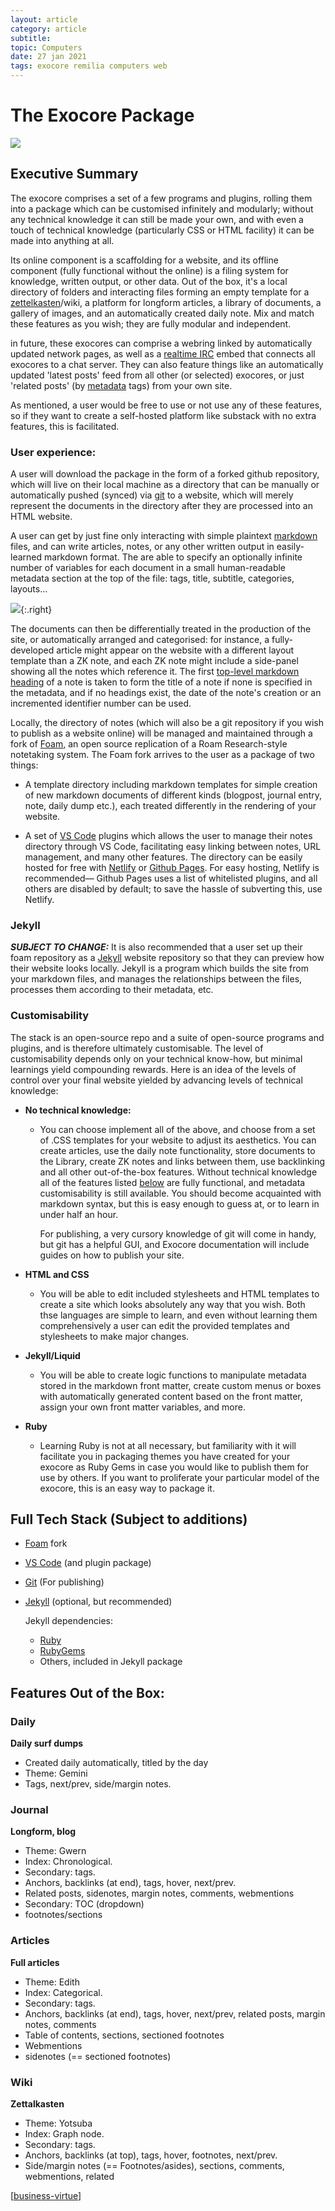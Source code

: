 ```yaml
---
layout: article
category: article
subtitle:
topic: Computers
date: 27 jan 2021
tags: exocore remilia computers web
---
```


# The Exocore Package

![](/attachments/exocore.png)

## Executive Summary

The exocore comprises a set of a few programs and plugins, rolling them into a package which can be customised infinitely and modularly; without any technical knowledge it can still be made your own, and with even a touch of technical knowledge (particularly CSS or HTML facility) it can be made into anything at all.

Its online component is a scaffolding for a website, and its offline component (fully functional without the online) is a filing system for knowledge, written output, or other data. Out of the box, it's a local directory of folders and interacting files forming an empty template for a [zettelkasten](https://zettelkasten.de/introduction/)/wiki, a platform for longform articles, a library of documents, a gallery of images, and an automatically created daily note. Mix and match these features as you wish; they are fully modular and independent.

in future, these exocores can comprise a webring linked by automatically updated network pages, as well as a [realtime IRC](https://xcela.org/#realtime-communicaiton) embed that connects all exocores to a chat server. They can also feature things like an automatically updated 'latest posts' feed from all other (or selected) exocores, or just 'related posts' (by [metadata](https://jekyllrb.com/docs/front-matter/) tags) from your own site.

As mentioned, a user would be free to use or not use any of these features, so if they want to create a self-hosted platform like substack with no extra features, this is facilitated.

### User experience:

A user will download the package in the form of a forked github repository, which will live on their local machine as a directory that can be manually or automatically pushed (synced) via [git](https://git-scm.com) to a website, which will merely represent the documents in the directory after they are processed into an HTML website.

A user can get by just fine only interacting with simple plaintext [markdown](https://www.markdownguide.org) files, and can write articles, notes, or any other written output in easily-learned markdown format. The are able to specify an optionally infinite number of variables for each document in a small human-readable metadata section at the top of the file: tags, title, subtitle, categories, layouts…

![](/attachments/girl-online.png){:.right}

The documents can then be differentially treated in the production of the site, or automatically arranged and categorised: for instance, a fully-developed article might appear on the website with a different layout template than a ZK note, and each ZK note might include a side-panel showing all the notes which reference it. The first [top-level markdown heading](https://www.markdownguide.org/basic-syntax#headings) of a note is taken to form the title of a note if none is specified in the metadata, and if no headings exist, the date of the note's creation or an incremented identifier number can be used.

Locally, the directory of notes (which will also be a git repository if you wish to publish as a website online) will be managed and maintained through a fork of [Foam](https://foambubble.github.io/foam/), an open source replication of a Roam Research-style notetaking system. The Foam fork arrives to the user as a package of two things:

- A template directory including markdown templates for simple creation of new markdown documents of different kinds (blogpost, journal entry, note, daily dump etc.), each treated differently in the rendering of your website.

- A set of [VS Code](https://code.visualstudio.com) plugins which allows the user to manage their notes directory through VS Code, facilitating easy linking between notes, URL management, and many other features. The directory can be easily hosted for free with [Netlify](https://www.netlify.com) or [Github Pages](https://pages.github.com). For easy hosting, Netlify is recommended— Github Pages uses a list of whitelisted plugins, and all others are disabled by default; to save the hassle of subverting this, use Netlify.



### Jekyll
***SUBJECT TO CHANGE:*** It is also recommended that a user set up their foam repository as a [Jekyll](https://jekyllrb.com) website repository so that they can preview how their website looks locally. Jekyll is a program which builds the site from your markdown files, and manages the relationships between the files, processes them according to their metadata, etc. 


### Customisability

The stack is an open-source repo and a suite of open-source programs and plugins, and is therefore ultimately customisable. The level of customisability depends only on your technical know-how, but minimal learnings yield compounding rewards. Here is an idea of the levels of control over your final website yielded by advancing levels of technical knowledge:

- **No technical knowledge:**
  - You can choose implement all of the above, and choose from a set of .CSS templates for your website to adjust its aesthetics. You can create articles, use the daily note functionality, store documents to the Library, create ZK notes and links between them, use backlinking and all other out-of-the-box features. Without technical knowledge all of the features listed [below](#features-out-of-the-box) are fully functional, and metadata customisability is still available. You should become acquainted with markdown syntax, but this is easy enough to guess at, or to learn in under half an hour. 

    For publishing, a very cursory knowledge of git will come in handy, but git has a helpful GUI, and Exocore documentation will include guides on how to publish your site.
  
- **HTML and CSS**
  - You will be able to edit included stylesheets and HTML templates to create a site which looks absolutely any way that you wish. Both thse languages are simple to learn, and even without learning them comprehensively a user can edit the provided templates and stylesheets to make major changes.  

- **Jekyll/Liquid**
  - You will be able to create logic functions to manipulate metadata stored in the markdown front matter, create custom menus or boxes with automatically generated content based on the front matter, assign your own front matter variables, and more. 

- **Ruby**
  - Learning Ruby is not at all necessary, but familiarity with it will facilitate you in packaging themes you have created for your exocore as Ruby Gems in case you would like to publish them for use by others. If you want to proliferate your particular model of the exocore, this is an easy way to package it.


## Full Tech Stack (Subject to additions)

- [Foam](https://foambubble.github.io/foam/) fork
- [VS Code](https://code.visualstudio.com) (and plugin package)
- [Git](https://git-scm.com) (For publishing)
- [Jekyll](https://jekyllrb.com) (optional, but recommended)
  
    Jekyll dependencies:
  - [Ruby](https://www.ruby-lang.org/en/)
  - [RubyGems](https://guides.rubygems.org/rubygems-basics/)
  - Others, included in Jekyll package


## Features Out of the Box:

### Daily
**Daily surf dumps**
- Created daily automatically, titled by the day
- Theme: Gemini
- Tags, next/prev, side/margin notes.
  
### Journal
**Longform, blog**
- Theme: Gwern
- Index: Chronological.
- Secondary: tags.
- Anchors, backlinks (at end), tags, hover, next/prev.
- Related posts, sidenotes, margin notes, comments, webmentions
- Secondary: TOC (dropdown)
- footnotes/sections

### Articles
**Full articles**
- Theme: Edith
- Index: Categorical.
- Secondary: tags.
- Anchors, backlinks (at end), tags, hover, next/prev, related posts, margin notes, comments
- Table of contents, sections, sectioned footnotes
- Webmentions
- sidenotes (== sectioned footnotes)

### Wiki
**Zettalkasten**
- Theme: Yotsuba
- Index: Graph node.
- Secondary: tags.
- Anchors, backlinks (at top), tags, hover, footnotes, next/prev.
- Side/margin notes (== Footnotes/asides), sections, comments, webmentions, related



[[business-virtue]]

[//begin]: # "Autogenerated link references for markdown compatibility"
[business-virtue]: ../_journal/business-virtue "The American Samurai"
[//end]: # "Autogenerated link references"